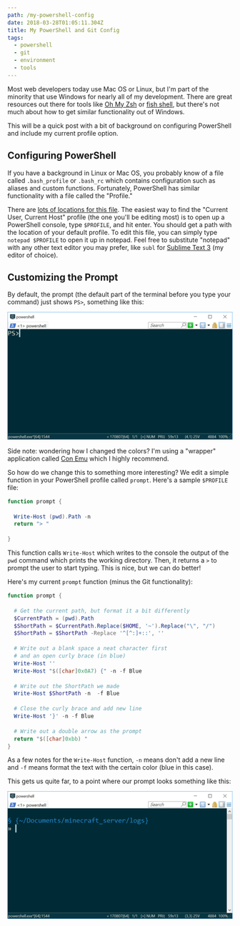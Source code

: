 ```yaml
---
path: /my-powershell-config
date: 2018-03-28T01:05:11.304Z
title: My PowerShell and Git Config
tags:
  - powershell
  - git
  - environment
  - tools
---
```

Most web developers today use Mac OS or Linux, but I'm part of the minority that use Windows for nearly all of my development. There are great resources out there for tools like [Oh My Zsh](https://github.com/robbyrussell/oh-my-zsh) or [fish shell](https://fishshell.com/), but there's not much about how to get similar functionality out of Windows. 

This will be a quick post with a bit of background on configuring PowerShell and include my current profile option. 

## Configuring PowerShell

If you have a background in Linux or Mac OS, you probably know of a file called `.bash_profile` or `.bash_rc` which contains configuration such as aliases and custom functions. Fortunately, PowerShell has similar functionality with a file called the "Profile." 

There are [lots of locations for this file](https://blogs.technet.microsoft.com/heyscriptingguy/2012/05/21/understanding-the-six-powershell-profiles/). The easiest way to find the "Current User, Current Host" profile (the one you'll be editing most) is to open up a PowerShell console, type `$PROFILE`, and hit enter. You should get a path with the location of your default profile. To edit this file, you can simply type `notepad $PROFILE` to open it up in notepad. Feel free to substitute "notepad" with any other text editor you may prefer, like `subl` for [Sublime Text 3](https://www.sublimetext.com/3) (my editor of choice).

## Customizing the Prompt

By default, the prompt (the default part of the terminal before you type your command) just shows `PS>`, something like this:

![PowerShell default terminal](/assets/conemu64_2018-03-27_21-22-01.png)

Side note: wondering how I changed the colors? I'm using a "wrapper" application called [Con Emu](https://conemu.github.io/) which I highly recommend. 

So how do we change this to something more interesting? We edit a simple function in your PowerShell profile called `prompt`. Here's a sample `$PROFILE` file:

```powershell
function prompt {

  Write-Host (pwd).Path -n
  return "> "

}
```

This function calls `Write-Host` which writes to the console the output of the `pwd` command which prints the working directory. Then, it returns a `>` to prompt the user to start typing. This is nice, but we can do better!

Here's my current `prompt` function (minus the Git functionality):

```powershell
function prompt {

  # Get the current path, but format it a bit differently
  $CurrentPath = (pwd).Path
  $ShortPath = $CurrentPath.Replace($HOME, '~').Replace("\", "/")
  $ShortPath = $ShortPath -Replace '^[^:]+::', ''

  # Write out a blank space a neat character first 
  # and an open curly brace (in blue)
  Write-Host ''
  Write-Host "$([char]0x0A7) {" -n -f Blue

  # Write out the ShortPath we made 
  Write-Host $ShortPath -n  -f Blue
  
  # Close the curly brace and add new line
  Write-Host '}' -n -f Blue

  # Write out a double arrow as the prompt
  return "$([char]0xbb) "
}
```

As a few notes for the `Write-Host` function, `-n` means don't add a new line and `-f` means format the text with the certain color (blue in this case). 

This gets us quite far, to a point where our prompt looks something like this:

![PowerShell prompt with style](/assets/conemu64_2018-03-27_21-41-14.png)
